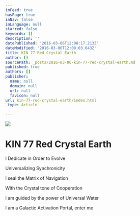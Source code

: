 ```yaml
---
inFeed: true
hasPage: true
inNav: false
inLanguage: null
starred: false
keywords: []
description: ''
datePublished: '2016-03-06T12:08:17.213Z'
dateModified: '2016-03-06T12:08:03.643Z'
title: KIN 77 Red Crystal Earth
author: []
sourcePath: _posts/2016-03-06-kin-77-red-crystal-earth.md
published: true
authors: []
publisher:
  name: null
  domain: null
  url: null
  favicon: null
url: kin-77-red-crystal-earth/index.html
_type: Article

---
```

![](https://the-grid-user-content.s3-us-west-2.amazonaws.com/5796c23f-eba1-46a3-b5af-b0a38005d3a0.png)

# KIN 77 Red Crystal Earth

I Dedicate in Order to Evolve

Universalizing Synchronicity

I seal the Matrix of Navigation

With the Crystal tone of Cooperation

I am guided by the power of Universal Water

I am a Galactic Activation Portal, enter me